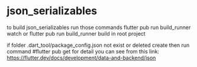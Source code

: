 # json_serializables 

to build json_serializables run those commands
flutter pub run build_runner watch or
flutter pub run build_runner build
in root project

if folder .dart_tool/package_config.json not exist or deleted create then run command #flutter pub get
for detail you can see from this link:
https://flutter.dev/docs/development/data-and-backend/json
